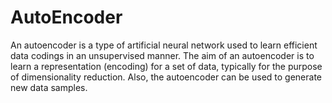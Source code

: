 # AutoEncoder

An autoencoder is a type of artificial neural network used to learn efficient data codings in an unsupervised manner. The aim of an autoencoder is to learn a representation (encoding) for a set of data, typically for the purpose of dimensionality reduction. Also, the autoencoder can be used to generate new data samples.